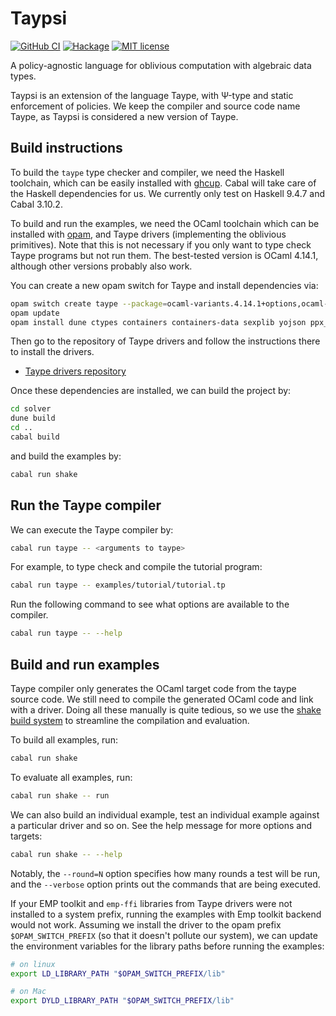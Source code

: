 # Taypsi

[![GitHub CI](https://github.com/ccyip/taype/workflows/CI/badge.svg)](https://github.com/ccyip/taype/actions)
[![Hackage](https://img.shields.io/hackage/v/taype.svg?logo=haskell)](https://hackage.haskell.org/package/taype)
[![MIT license](https://img.shields.io/badge/license-MIT-blue.svg)](LICENSE)

A policy-agnostic language for oblivious computation with algebraic data types.

Taypsi is an extension of the language Taype, with Ψ-type and static enforcement
of policies. We keep the compiler and source code name Taype, as Taypsi is
considered a new version of Taype.

## Build instructions

To build the `taype` type checker and compiler, we need the Haskell toolchain,
which can be easily installed with [ghcup](https://www.haskell.org/ghcup/).
Cabal will take care of the Haskell dependencies for us. We currently only test
on Haskell 9.4.7 and Cabal 3.10.2.

To build and run the examples, we need the OCaml toolchain which can be
installed with [opam](https://opam.ocaml.org/), and Taype drivers (implementing
the oblivious primitives). Note that this is not necessary if you only want to
type check Taype programs but not run them. The best-tested version is OCaml
4.14.1, although other versions probably also work.

You can create a new opam switch for Taype and install dependencies via:

``` sh
opam switch create taype --package=ocaml-variants.4.14.1+options,ocaml-option-flambda
opam update
opam install dune ctypes containers containers-data sexplib yojson ppx_deriving z3
```

Then go to the repository of Taype drivers and follow the instructions there to
install the drivers.
- [Taype drivers repository](https://github.com/ccyip/taype-drivers.git)

Once these dependencies are installed, we can build the project by:

``` sh
cd solver
dune build
cd ..
cabal build
```

and build the examples by:

``` sh
cabal run shake
```

## Run the Taype compiler

We can execute the Taype compiler by:

``` sh
cabal run taype -- <arguments to taype>
```

For example, to type check and compile the tutorial program:

``` sh
cabal run taype -- examples/tutorial/tutorial.tp
```

Run the following command to see what options are available to the compiler.

``` sh
cabal run taype -- --help
```

## Build and run examples

Taype compiler only generates the OCaml target code from the taype source code.
We still need to compile the generated OCaml code and link with a driver. Doing
all these manually is quite tedious, so we use the [shake build
system](https://shakebuild.com/) to streamline the compilation and evaluation.

To build all examples, run:

``` sh
cabal run shake
```

To evaluate all examples, run:

``` sh
cabal run shake -- run
```

We can also build an individual example, test an individual example against a
particular driver and so on. See the help message for more options and targets:

``` sh
cabal run shake -- --help
```

Notably, the `--round=N` option specifies how many rounds a test will be run,
and the `--verbose` option prints out the commands that are being executed.

If your EMP toolkit and `emp-ffi` libraries from Taype drivers were not
installed to a system prefix, running the examples with Emp toolkit backend
would not work. Assuming we install the driver to the opam prefix
`$OPAM_SWITCH_PREFIX` (so that it doesn't pollute our system), we can update the
environment variables for the library paths before running the examples:

``` sh
# on linux
export LD_LIBRARY_PATH "$OPAM_SWITCH_PREFIX/lib"

# on Mac
export DYLD_LIBRARY_PATH "$OPAM_SWITCH_PREFIX/lib"
```
